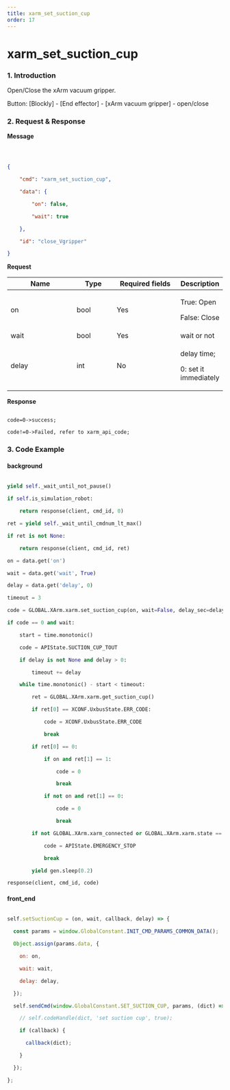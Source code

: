 ```yaml
---
title: xarm_set_suction_cup
order: 17
---
```

# xarm\_set\_suction\_cup



### 1. Introduction



Open/Close the xArm vacuum gripper.



Button: \[Blockly] - \[End effector] - \[xArm vacuum gripper] - open/close



### 2. Request & Response



**Message**



```json



{

    "cmd": "xarm_set_suction_cup",

    "data": {

        "on": false,

        "wait": true

    },

    "id": "close_Vgripper"

}

```







**Request**



<table data-full-width="true"><thead><tr><th width="142">Name</th><th width="79">Type</th><th width="135">Required fields</th><th>Description</th></tr></thead><tbody><tr><td>on</td><td>bool</td><td>Yes</td><td><p>True: Open</p><p>False: Close</p></td></tr><tr><td>wait</td><td>bool</td><td>Yes</td><td>wait or not</td></tr><tr><td>delay</td><td>int</td><td>No</td><td><p>delay time; </p><p>0: set it immediately</p></td></tr></tbody></table>





**Response**

```

code=0->success;

code!=0->Failed, refer to xarm_api_code;

```





### 3. Code Example



#### background



```python

yield self._wait_until_not_pause()

if self.is_simulation_robot:

    return response(client, cmd_id, 0)

ret = yield self._wait_until_cmdnum_lt_max()

if ret is not None:

    return response(client, cmd_id, ret)

on = data.get('on')

wait = data.get('wait', True)

delay = data.get('delay', 0)

timeout = 3

code = GLOBAL.XArm.xarm.set_suction_cup(on, wait=False, delay_sec=delay)

if code == 0 and wait:

    start = time.monotonic()

    code = APIState.SUCTION_CUP_TOUT

    if delay is not None and delay > 0:

        timeout += delay

    while time.monotonic() - start < timeout:

        ret = GLOBAL.XArm.xarm.get_suction_cup()

        if ret[0] == XCONF.UxbusState.ERR_CODE:

            code = XCONF.UxbusState.ERR_CODE

            break

        if ret[0] == 0:

            if on and ret[1] == 1:

                code = 0

                break

            if not on and ret[1] == 0:

                code = 0

                break

        if not GLOBAL.XArm.xarm_connected or GLOBAL.XArm.xarm.state == 4:

            code = APIState.EMERGENCY_STOP

            break

        yield gen.sleep(0.2)

response(client, cmd_id, code)

```



#### front\_end



```javascript

self.setSuctionCup = (on, wait, callback, delay) => {

  const params = window.GlobalConstant.INIT_CMD_PARAMS_COMMON_DATA();

  Object.assign(params.data, {

    on: on,

    wait: wait,

    delay: delay,

  });

  self.sendCmd(window.GlobalConstant.SET_SUCTION_CUP, params, (dict) => {

    // self.codeHandle(dict, 'set suction cup', true);

    if (callback) {

      callback(dict);

    }

  });

};

```
